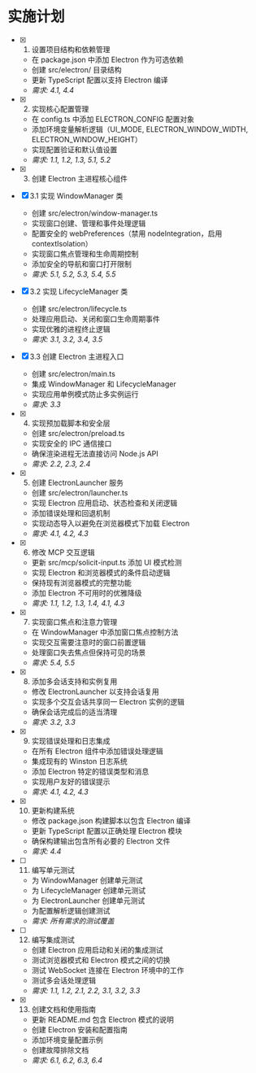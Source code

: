 # 实施计划

- [x] 1. 设置项目结构和依赖管理
  - 在 package.json 中添加 Electron 作为可选依赖
  - 创建 src/electron/ 目录结构
  - 更新 TypeScript 配置以支持 Electron 编译
  - _需求: 4.1, 4.4_

- [x] 2. 实现核心配置管理
  - 在 config.ts 中添加 ELECTRON_CONFIG 配置对象
  - 添加环境变量解析逻辑（UI_MODE, ELECTRON_WINDOW_WIDTH, ELECTRON_WINDOW_HEIGHT）
  - 实现配置验证和默认值设置
  - _需求: 1.1, 1.2, 1.3, 5.1, 5.2_

- [x] 3. 创建 Electron 主进程核心组件
- [x] 3.1 实现 WindowManager 类
  - 创建 src/electron/window-manager.ts
  - 实现窗口创建、管理和事件处理逻辑
  - 配置安全的 webPreferences（禁用 nodeIntegration，启用 contextIsolation）
  - 实现窗口焦点管理和生命周期控制
  - 添加安全的导航和窗口打开限制
  - _需求: 5.1, 5.2, 5.3, 5.4, 5.5_

- [x] 3.2 实现 LifecycleManager 类
  - 创建 src/electron/lifecycle.ts
  - 处理应用启动、关闭和窗口生命周期事件
  - 实现优雅的进程终止逻辑
  - _需求: 3.1, 3.2, 3.4, 3.5_

- [x] 3.3 创建 Electron 主进程入口
  - 创建 src/electron/main.ts
  - 集成 WindowManager 和 LifecycleManager
  - 实现应用单例模式防止多实例运行
  - _需求: 3.3_

- [x] 4. 实现预加载脚本和安全层
  - 创建 src/electron/preload.ts
  - 实现安全的 IPC 通信接口
  - 确保渲染进程无法直接访问 Node.js API
  - _需求: 2.2, 2.3, 2.4_

- [x] 5. 创建 ElectronLauncher 服务
  - 创建 src/electron/launcher.ts
  - 实现 Electron 应用启动、状态检查和关闭逻辑
  - 添加错误处理和回退机制
  - 实现动态导入以避免在浏览器模式下加载 Electron
  - _需求: 4.1, 4.2, 4.3_

- [x] 6. 修改 MCP 交互逻辑
  - 更新 src/mcp/solicit-input.ts 添加 UI 模式检测
  - 实现 Electron 和浏览器模式的条件启动逻辑
  - 保持现有浏览器模式的完整功能
  - 添加 Electron 不可用时的优雅降级
  - _需求: 1.1, 1.2, 1.3, 1.4, 4.1, 4.3_

- [x] 7. 实现窗口焦点和注意力管理
  - 在 WindowManager 中添加窗口焦点控制方法
  - 实现交互需要注意时的窗口前置逻辑
  - 处理窗口失去焦点但保持可见的场景
  - _需求: 5.4, 5.5_

- [x] 8. 添加多会话支持和实例复用
  - 修改 ElectronLauncher 以支持会话复用
  - 实现多个交互会话共享同一 Electron 实例的逻辑
  - 确保会话完成后的适当清理
  - _需求: 3.2, 3.3_

- [x] 9. 实现错误处理和日志集成
  - 在所有 Electron 组件中添加错误处理逻辑
  - 集成现有的 Winston 日志系统
  - 添加 Electron 特定的错误类型和消息
  - 实现用户友好的错误提示
  - _需求: 4.1, 4.2, 4.3_

- [x] 10. 更新构建系统
  - 修改 package.json 构建脚本以包含 Electron 编译
  - 更新 TypeScript 配置以正确处理 Electron 模块
  - 确保构建输出包含所有必要的 Electron 文件
  - _需求: 4.4_

- [ ] 11. 编写单元测试
  - 为 WindowManager 创建单元测试
  - 为 LifecycleManager 创建单元测试
  - 为 ElectronLauncher 创建单元测试
  - 为配置解析逻辑创建测试
  - _需求: 所有需求的测试覆盖_

- [ ] 12. 编写集成测试
  - 创建 Electron 应用启动和关闭的集成测试
  - 测试浏览器模式和 Electron 模式之间的切换
  - 测试 WebSocket 连接在 Electron 环境中的工作
  - 测试多会话处理逻辑
  - _需求: 1.1, 1.2, 2.1, 2.2, 3.1, 3.2, 3.3_

- [x] 13. 创建文档和使用指南
  - 更新 README.md 包含 Electron 模式的说明
  - 创建 Electron 安装和配置指南
  - 添加环境变量配置示例
  - 创建故障排除文档
  - _需求: 6.1, 6.2, 6.3, 6.4_
